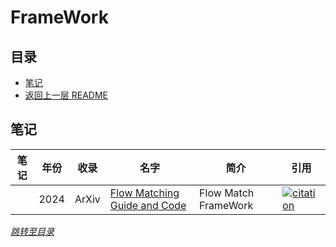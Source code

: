 # FrameWork

## 目录
- [笔记](#笔记)
- [返回上一层 README](../README.md)


## 笔记

| 笔记 | 年份 | 收录 | 名字                                                         | 简介                 | 引用 |
| ------ | ---- | ---- | ------------------------------------------------------------ | -------------------- | ------------------------------------------------------------ |
|       | 2024 | ArXiv | [Flow Matching Guide and Code](https://arxiv.org/pdf/2412.06264) | Flow Match FrameWork | [![citation](https://img.shields.io/badge/dynamic/json?label=citation&query=citationCount&url=https%3A%2F%2Fapi.semanticscholar.org%2Fgraph%2Fv1%2Fpaper%2Fe3c8cb1e6a111442965bb7d469f5c0e6789f5c40%3Ffields%3DcitationCount)](https://www.semanticscholar.org/paper/Flow-Matching-Guide-and-Code-Lipman-Havasi/e3c8cb1e6a111442965bb7d469f5c0e6789f5c40) |


*[跳转至目录](#目录)*
